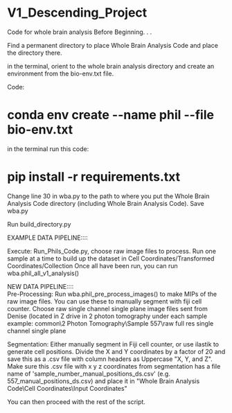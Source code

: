 # V1_Descending_Project
Code for whole brain analysis 
Before Beginning. . .

Find a permanent directory to place Whole Brain Analysis Code and place the directory there. 

in the terminal, orient to the whole brain analysis directory and create an environment from the bio-env.txt file. 

Code:
# conda env create --name phil --file bio-env.txt

in the terminal run this code: 
# pip install -r requirements.txt

Change line 30 in wba.py to the path to where you put the Whole Brain Analysis Code directory (including Whole Brain Analysis Code). Save wba.py 

Run build_directory.py 


EXAMPLE DATA PIPELINE::::
    
Execute: Run_Phils_Code.py, choose raw image files to process. Run one sample at a time to build up the dataset in Cell Coordinates/Transformed Coordinates/Collection
Once all have been run, you can run wba.phil_all_v1_analysis() 
  

NEW DATA PIPELINE::::  
Pre-Processing:
Run wba.phil_pre_process_images() to make MIPs of the raw image files. You can use these to manually segment with fiji cell counter. 
Choose raw single channel single plane image files sent from Denise (located in Z drive in 2 photon tomography under each sample example: 
common\2 Photon Tomography\Sample 557\raw full res single channel single plane

Segmentation: 
Either manually segment in Fiji cell counter, or use ilastik to generate cell positions. Divide the X and Y coordinates by a factor of 20 and save this as a .csv file with column headers as Uppercase "X, Y, and Z". 
Make sure this .csv file with x y z coordinates from segmentation has a file name of 'sample_number_manual_positions_ds.csv' (e.g. 557_manual_positions_ds.csv) and place it in "Whole Brain Analysis Code\Cell Coordinates\Input Coordinates" 

You can then proceed with the rest of the script.

